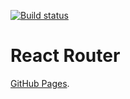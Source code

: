 [![Build status](https://ci.appveyor.com/api/projects/status/8593dx3scc8hdd9l?svg=true)](https://ci.appveyor.com/project/LiquidAssContainer/ra-router)

# React Router

[GitHub Pages](https://liquidasscontainer.github.io/ra_router).
